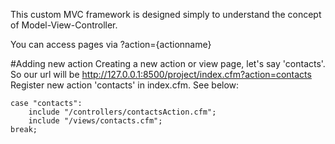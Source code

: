 This custom MVC framework is designed simply to understand the concept of Model-View-Controller.

You can access pages via ?action={actionname}
            
#Adding new action
    Creating a new action or view page, let's say 'contacts'.
    So our url will be http://127.0.0.1:8500/project/index.cfm?action=contacts
    Register new action 'contacts' in index.cfm. See below:

    case "contacts":
        include "/controllers/contactsAction.cfm";
        include "/views/contacts.cfm";
    break;
           
